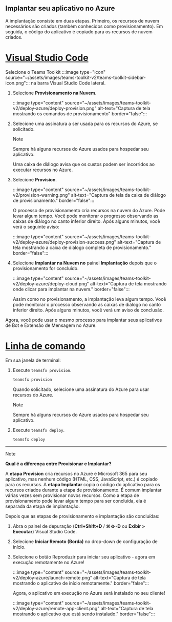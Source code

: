 ## <a name="deploy-your-app-to-azure"></a>Implantar seu aplicativo no Azure

A implantação consiste em duas etapas.  Primeiro, os recursos de nuvem necessários são criados (também conhecidos como provisionamento). Em seguida, o código do aplicativo é copiado para os recursos de nuvem criados.

# <a name="visual-studio-code"></a>[Visual Studio Code](#tab/vscode)

Selecione o Teams Toolkit :::image type="icon" source="~/assets/images/teams-toolkit-v2/teams-toolkit-sidebar-icon.png"::: na barra Visual Studio Code lateral.

1. Selecione **Provisionamento na Nuvem**.

   :::image type="content" source="~/assets/images/teams-toolkit-v2/deploy-azure/deploy-provision.png" alt-text="Captura de tela mostrando os comandos de provisionamento" border="false":::

1. Selecione uma assinatura a ser usada para os recursos do Azure, se solicitado.

   > [!NOTE]
   > Sempre há alguns recursos do Azure usados para hospedar seu aplicativo.

    Uma caixa de diálogo avisa que os custos podem ser incorridos ao executar recursos no Azure.

1. Selecione **Provision**.

   :::image type="content" source="~/assets/images/teams-toolkit-v2/provision-warning.png" alt-text="Captura de tela da caixa de diálogo de provisionamento." border="false":::

   O processo de provisionamento cria recursos na nuvem do Azure. Pode levar algum tempo. Você pode monitorar o progresso observando as caixas de diálogo no canto inferior direito. Após alguns minutos, você verá o seguinte aviso:

   :::image type="content" source="~/assets/images/teams-toolkit-v2/deploy-azure/deploy-provision-success.png" alt-text="Captura de tela mostrando a caixa de diálogo completa de provisionamento." border="false":::

1. Selecione **Implantar na Nuvem no** painel **Implantação** depois que o provisionamento for concluído.

   :::image type="content" source="~/assets/images/teams-toolkit-v2/deploy-azure/deploy-cloud.png" alt-text="Captura de tela mostrando onde clicar para implantar na nuvem." border="false":::

   Assim como no provisionamento, a implantação leva algum tempo. Você pode monitorar o processo observando as caixas de diálogo no canto inferior direito. Após alguns minutos, você verá um aviso de conclusão.

Agora, você pode usar o mesmo processo para implantar seus aplicativos de Bot e Extensão de Mensagem no Azure. 

# <a name="command-line"></a>[Linha de comando](#tab/cli)

Em sua janela de terminal:

1. Execute `teamsfx provision`.

   ``` bash
   teamsfx provision
   ```

   Quando solicitado, selecione uma assinatura do Azure para usar recursos do Azure.

   > [!NOTE]
   > Sempre há alguns recursos do Azure usados para hospedar seu aplicativo.

1. Execute `teamsfx deploy`.

   ``` bash
   teamsfx deploy
   ```

---

> [!NOTE]
> **Qual é a diferença entre Provisionar e Implantar?**
>
> A **etapa Provision** cria recursos no Azure e Microsoft 365 para seu aplicativo, mas nenhum código (HTML, CSS, JavaScript, etc.) é copiado para os recursos. A **etapa Implantar** copia o código do aplicativo para os recursos criados durante a etapa de provisionamento. É comum implantar várias vezes sem provisionar novos recursos. Como a etapa de provisionamento pode levar algum tempo para ser concluída, ela é separada da etapa de implantação.

Depois que as etapas de provisionamento e implantação são concluídas:

1. Abra o painel de depuração (**Ctrl+Shift+D**  /  **⌘⇧-D** ou **Exibir > Executar**) Visual Studio Code.
1. Selecione **Iniciar Remoto (Borda)** no drop-down de configuração de início.
1. Selecione o botão Reproduzir para iniciar seu aplicativo - agora em execução remotamente no Azure!

   :::image type="content" source="~/assets/images/teams-toolkit-v2/deploy-azure/launch-remote.png" alt-text="Captura de tela mostrando o aplicativo de início remotamente." border="false":::

   Agora, o aplicativo em execução no Azure será instalado no seu cliente!

   :::image type="content" source="~/assets/images/teams-toolkit-v2/deploy-azure/remote-app-client.png" alt-text="Captura de tela mostrando o aplicativo que está sendo instalado." border="false":::